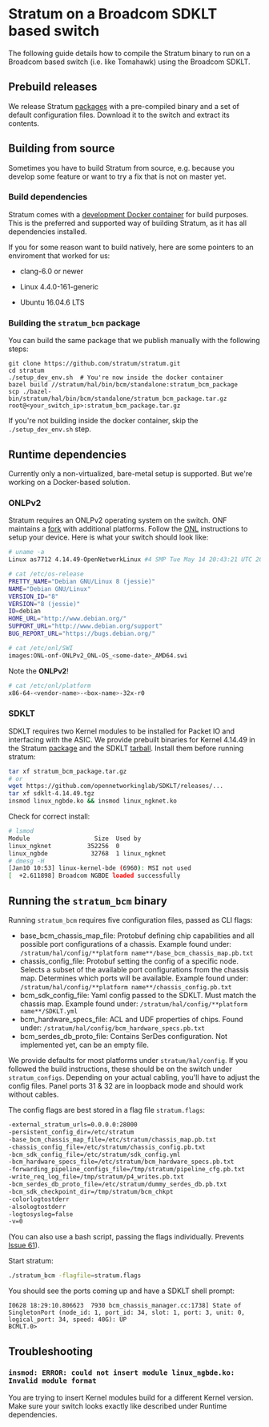# Stratum on a Broadcom SDKLT based switch

The following guide details how to compile the Stratum binary to run on a Broadcom based switch (i.e. like Tomahawk) using the Broadcom SDKLT.

## Prebuild releases

We release Stratum [packages](https://github.com/stratum/stratum/releases) with a pre-compiled binary and a set of default configuration files. Download it to the switch and extract its contents.

## Building from source

Sometimes you have to build Stratum from source, e.g. because you develop some feature or want to try a fix that is not on master yet.

### Build dependencies

Stratum comes with a [development Docker container](https://github.com/stratum/stratum#development-environment) for build purposes. This is the preferred and supported way of building Stratum, as it has all dependencies installed.

If you for some reason want to build natively, here are some pointers to an enviroment that worked for us:

- clang-6.0 or newer

- Linux 4.4.0-161-generic

- Ubuntu 16.04.6 LTS

### Building the `stratum_bcm` package

You can build the same package that we publish manually with the following steps:

```
git clone https://github.com/stratum/stratum.git
cd stratum
./setup_dev_env.sh  # You're now inside the docker container
bazel build //stratum/hal/bin/bcm/standalone:stratum_bcm_package
scp ./bazel-bin/stratum/hal/bin/bcm/standalone/stratum_bcm_package.tar.gz root@<your_switch_ip>:stratum_bcm_package.tar.gz
```

If you're not building inside the docker container, skip the `./setup_dev_env.sh` step.

## Runtime dependencies

Currently only a non-virtualized, bare-metal setup is supported. But we're working on a Docker-based solution.

### ONLPv2
Stratum requires an ONLPv2 operating system on the switch. ONF maintains a [fork](https://github.com/opennetworkinglab/OpenNetworkLinux) with additional platforms. Follow the [ONL](https://opennetlinux.org/doc-building.html) instructions to setup your device. Here is what your switch should look like:

```bash
# uname -a
Linux as7712 4.14.49-OpenNetworkLinux #4 SMP Tue May 14 20:43:21 UTC 2019 x86_64 GNU/Linux
```

```bash
# cat /etc/os-release
PRETTY_NAME="Debian GNU/Linux 8 (jessie)"
NAME="Debian GNU/Linux"
VERSION_ID="8"
VERSION="8 (jessie)"
ID=debian
HOME_URL="http://www.debian.org/"
SUPPORT_URL="http://www.debian.org/support"
BUG_REPORT_URL="https://bugs.debian.org/"
```

```bash
# cat /etc/onl/SWI
images:ONL-onf-ONLPv2_ONL-OS_<some-date>_AMD64.swi
```
Note the **ONLPv2**!

```bash
# cat /etc/onl/platform
x86-64-<vendor-name>-<box-name>-32x-r0
```

### SDKLT
SDKLT requires two Kernel modules to be installed for Packet IO and interfacing with the ASIC. We provide prebuilt binaries for Kernel 4.14.49 in the Stratum [package](https://github.com/stratum/stratum/releases) and the SDKLT [tarball](https://github.com/opennetworkinglab/SDKLT/releases). Install them before running stratum:

```bash
tar xf stratum_bcm_package.tar.gz
# or
wget https://github.com/opennetworkinglab/SDKLT/releases/...
tar xf sdklt-4.14.49.tgz
insmod linux_ngbde.ko && insmod linux_ngknet.ko
```

Check for correct install:

```bash
# lsmod
Module                  Size  Used by
linux_ngknet          352256  0
linux_ngbde            32768  1 linux_ngknet
# dmesg -H
[Jan10 10:53] linux-kernel-bde (6960): MSI not used
[  +2.611898] Broadcom NGBDE loaded successfully
```

## Running the `stratum_bcm` binary

Running `stratum_bcm` requires five configuration files, passed as CLI flags:

- base_bcm_chassis_map_file: Protobuf defining chip capabilities and all possible port configurations of a chassis.
    Example found under: `/stratum/hal/config/**platform name**/base_bcm_chassis_map.pb.txt`
- chassis_config_file: Protobuf setting the config of a specific node.
    Selects a subset of the available port configurations from the chassis map. Determines
    which ports will be available.
    Example found under: `/stratum/hal/config/**platform name**/chassis_config.pb.txt`
- bcm_sdk_config_file: Yaml config passed to the SDKLT. Must match the chassis map.
    Example found under: `/stratum/hal/config/**platform name**/SDKLT.yml`
- bcm_hardware_specs_file: ACL and UDF properties of chips. Found under: `/stratum/hal/config/bcm_hardware_specs.pb.txt`
- bcm_serdes_db_proto_file: Contains SerDes configuration. Not implemented yet, can be an empty file.

We provide defaults for most platforms under `stratum/hal/config`. If you followed the build instructions, these should be on the switch under `stratum_configs`.
Depending on your actual cabling, you'll have to adjust the config files. Panel ports 31 & 32 are in loopback mode and should work without cables.

The config flags are best stored in a flag file `stratum.flags`:

```bash
-external_stratum_urls=0.0.0.0:28000
-persistent_config_dir=/etc/stratum
-base_bcm_chassis_map_file=/etc/stratum/chassis_map.pb.txt
-chassis_config_file=/etc/stratum/chassis_config.pb.txt
-bcm_sdk_config_file=/etc/stratum/sdk_config.yml
-bcm_hardware_specs_file=/etc/stratum/bcm_hardware_specs.pb.txt
-forwarding_pipeline_configs_file=/tmp/stratum/pipeline_cfg.pb.txt
-write_req_log_file=/tmp/stratum/p4_writes.pb.txt
-bcm_serdes_db_proto_file=/etc/stratum/dummy_serdes_db.pb.txt
-bcm_sdk_checkpoint_dir=/tmp/stratum/bcm_chkpt
-colorlogtostderr
-alsologtostderr
-logtosyslog=false
-v=0
```

(You can also use a bash script, passing the flags individually. Prevents [Issue 61](https://github.com/gflags/gflags/issues/61)).

Start stratum:
```bash
./stratum_bcm -flagfile=stratum.flags
```

You should see the ports coming up and have a SDKLT shell prompt:
```
I0628 18:29:10.806623  7930 bcm_chassis_manager.cc:1738] State of SingletonPort (node_id: 1, port_id: 34, slot: 1, port: 3, unit: 0, logical_port: 34, speed: 40G): UP
BCMLT.0>
```


## Troubleshooting

### `insmod: ERROR: could not insert module linux_ngbde.ko: Invalid module format`

You are trying to insert Kernel modules build for a different Kernel version. Make sure your switch looks exactly like described under Runtime dependencies.
